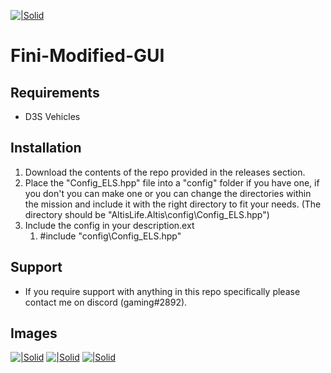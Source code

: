 [![|Solid](https://i.imgur.com/yF1w9Bt.png)](https://gamingonline.github.io/)
# **Fini-Modified-GUI**

## **Requirements**
 - D3S Vehicles

## **Installation**
  1. Download the contents of the repo provided in the releases section.
  2. Place the "Config_ELS.hpp" file into a "config" folder if you have one, if you don't you can make one or you can change the directories within the mission and include it with the right directory to fit your needs. (The directory should be "AltisLife.Altis\config\Config_ELS.hpp")
  3. Include the config in your description.ext
      1. #include "config\Config_ELS.hpp"
 
## **Support**
  - If you require support with anything in this repo specifically please contact me on discord (gaming#2892).
  
## **Images**
  
  [![|Solid](https://i.imgur.com/A4kovht.gif)](https://i.imgur.com/A4kovht.gif)
  [![|Solid](https://i.imgur.com/cL2PLk9.gif)](https://i.imgur.com/cL2PLk9.gif)
  [![|Solid](https://i.imgur.com/J3US85i.gif)](https://i.imgur.com/J3US85i.gif)
